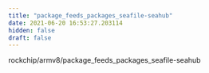 ```yaml
---
title: "package_feeds_packages_seafile-seahub"
date: 2021-06-20 16:53:27.203114
hidden: false
draft: false
---
```


rockchip/armv8/package_feeds_packages_seafile-seahub

